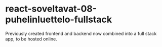 # react-soveltavat-08-puhelinluettelo-fullstack

Previously created frontend and backend now combined into a full stack app, to be hosted online.
